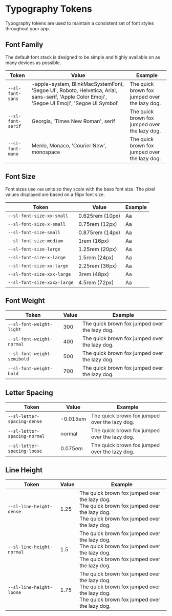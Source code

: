 # Typography Tokens

Typography tokens are used to maintain a consistent set of font styles throughout your app.

## Font Family

The default font stack is designed to be simple and highly available on as many devices as possible.

| Token             | Value                                                                                                                                         | Example                                                                                              |
| ----------------- | --------------------------------------------------------------------------------------------------------------------------------------------- | ---------------------------------------------------------------------------------------------------- |
| `--sl-font-sans`  | -apple-system, BlinkMacSystemFont, 'Segoe UI', Roboto, Helvetica, Arial, sans-serif, 'Apple Color Emoji', 'Segoe UI Emoji', 'Segoe UI Symbol' | <span style="font-family: var(--sl-font-sans)">The quick brown fox jumped over the lazy dog.</span>  |
| `--sl-font-serif` | Georgia, 'Times New Roman', serif                                                                                                             | <span style="font-family: var(--sl-font-serif)">The quick brown fox jumped over the lazy dog.</span> |
| `--sl-font-mono`  | Menlo, Monaco, 'Courier New', monospace                                                                                                       | <span style="font-family: var(--sl-font-mono)">The quick brown fox jumped over the lazy dog.</span>  |

## Font Size

Font sizes use `rem` units so they scale with the base font size. The pixel values displayed are based on a 16px font size.

| Token                       | Value           | Example                                                           |
| --------------------------- | --------------- | ----------------------------------------------------------------- |
| `--sl-font-size-xx-small`   | 0.625rem (10px) | <span style="font-size: var(--sl-font-size-xx-small)">Aa</span>   |
| `--sl-font-size-x-small`    | 0.75rem (12px)  | <span style="font-size: var(--sl-font-size-x-small)">Aa</span>    |
| `--sl-font-size-small`      | 0.875rem (14px) | <span style="font-size: var(--sl-font-size-small)">Aa</span>      |
| `--sl-font-size-medium`     | 1rem (16px)     | <span style="font-size: var(--sl-font-size-medium)">Aa</span>     |
| `--sl-font-size-large`      | 1.25rem (20px)  | <span style="font-size: var(--sl-font-size-large)">Aa</span>      |
| `--sl-font-size-x-large`    | 1.5rem (24px)   | <span style="font-size: var(--sl-font-size-x-large)">Aa</span>    |
| `--sl-font-size-xx-large`   | 2.25rem (36px)  | <span style="font-size: var(--sl-font-size-xx-large)">Aa</span>   |
| `--sl-font-size-xxx-large`  | 3rem (48px)     | <span style="font-size: var(--sl-font-size-xxx-large)">Aa</span>  |
| `--sl-font-size-xxxx-large` | 4.5rem (72px)   | <span style="font-size: var(--sl-font-size-xxxx-large)">Aa</span> |

## Font Weight

| Token                       | Value | Example                                                                                                         |
| --------------------------- | ----- | --------------------------------------------------------------------------------------------------------------- |
| `--sl-font-weight-light`    | 300   | <span style="font-weight: var(--sl-font-weight-light);">The quick brown fox jumped over the lazy dog.</span>    |
| `--sl-font-weight-normal`   | 400   | <span style="font-weight: var(--sl-font-weight-normal);">The quick brown fox jumped over the lazy dog.</span>   |
| `--sl-font-weight-semibold` | 500   | <span style="font-weight: var(--sl-font-weight-semibold);">The quick brown fox jumped over the lazy dog.</span> |
| `--sl-font-weight-bold`     | 700   | <span style="font-weight: var(--sl-font-weight-bold);">The quick brown fox jumped over the lazy dog.</span>     |

## Letter Spacing

| Token                        | Value    | Example                                                                                                             |
| ---------------------------- | -------- | ------------------------------------------------------------------------------------------------------------------- |
| `--sl-letter-spacing-dense`  | -0.015em | <span style="letter-spacing: var(--sl-letter-spacing-dense);">The quick brown fox jumped over the lazy dog.</span>  |
| `--sl-letter-spacing-normal` | normal   | <span style="letter-spacing: var(--sl-letter-spacing-normal);">The quick brown fox jumped over the lazy dog.</span> |
| `--sl-letter-spacing-loose`  | 0.075em  | <span style="letter-spacing: var(--sl-letter-spacing-loose);">The quick brown fox jumped over the lazy dog.</span>  |

## Line Height

| Token                     | Value | Example                                                                                                                                                                                                       |
| ------------------------- | ----- | ------------------------------------------------------------------------------------------------------------------------------------------------------------------------------------------------------------- |
| `--sl-line-height-dense`  | 1.25  | <div style="line-height: var(--sl-line-height-dense);">The quick brown fox jumped over the lazy dog.<br>The quick brown fox jumped over the lazy dog.<br>The quick brown fox jumped over the lazy dog.</div>  |
| `--sl-line-height-normal` | 1.5   | <div style="line-height: var(--sl-line-height-normal);">The quick brown fox jumped over the lazy dog.<br>The quick brown fox jumped over the lazy dog.<br>The quick brown fox jumped over the lazy dog.</div> |
| `--sl-line-height-loose`  | 1.75  | <div style="line-height: var(--sl-line-height-loose);">The quick brown fox jumped over the lazy dog.<br>The quick brown fox jumped over the lazy dog.<br>The quick brown fox jumped over the lazy dog.</div>  |
